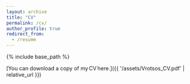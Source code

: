 ```yaml
---
layout: archive
title: "CV"
permalink: /cv/
author_profile: true
redirect_from:
  - /resume
---
```


{% include base_path %}

[You can download a copy of my CV here.]({{ '/assets/Vrotsos_CV.pdf' | relative_url }})